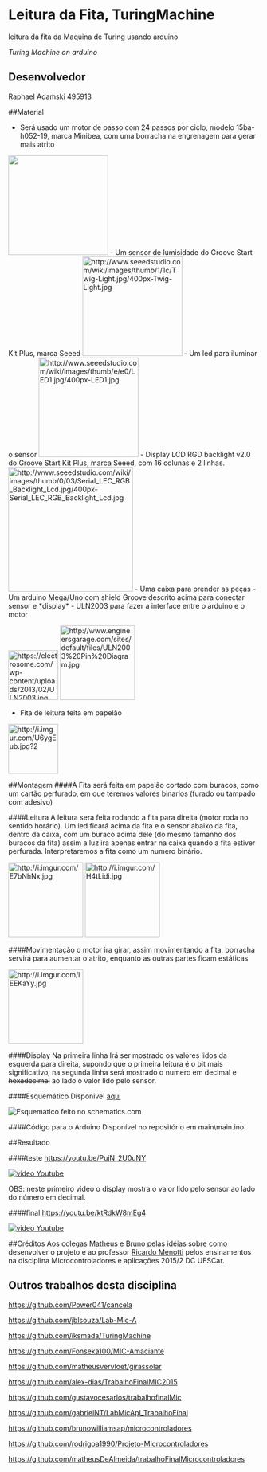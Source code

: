 # Leitura da Fita, TuringMachine
leitura da fita da Maquina de Turing usando arduino

*Turing Machine on arduino*


## Desenvolvedor
Raphael Adamski 495913

##Material
 - Será usado um motor de passo com 24 passos por ciclo, modelo 15ba-h052-19, marca Minibea, com uma borracha na engrenagem para gerar mais atrito
 
 <img src="https://raw.githubusercontent.com/iksmada/TuringMachine/master/images/1.jpg" width="200">
 - Um sensor de lumisidade do Groove Start Kit Plus, marca Seeed
 
 <img src="https://raw.githubusercontent.com/iksmada/TuringMachine/master/images/2.jpg" alt="http://www.seeedstudio.com/wiki/images/thumb/1/1c/Twig-Light.jpg/400px-Twig-Light.jpg" width="200">
 - Um led para iluminar o sensor
 
 <img src="https://raw.githubusercontent.com/iksmada/TuringMachine/master/images/3.jpg" alt="http://www.seeedstudio.com/wiki/images/thumb/e/e0/LED1.jpg/400px-LED1.jpg" width="200">
 - Display LCD RGD backlight v2.0 do Groove Start Kit Plus, marca Seeed, com 16 colunas e 2 linhas.

 <img src="https://raw.githubusercontent.com/iksmada/TuringMachine/master/images/4.jpg" alt="http://www.seeedstudio.com/wiki/images/thumb/0/03/Serial_LEC_RGB_Backlight_Lcd.jpg/400px-Serial_LEC_RGB_Backlight_Lcd.jpg" width="250">
 - Uma caixa para prender as peças
 - Um arduino Mega/Uno com shield Groove descrito acima para conectar sensor e *display*
 - ULN2003 para fazer a interface entre o arduino e o motor

 <img src="https://raw.githubusercontent.com/iksmada/TuringMachine/master/images/10.jpg" alt="https://electrosome.com/wp-content/uploads/2013/02/ULN2003.jpg" width="100"> <img src="https://raw.githubusercontent.com/iksmada/TuringMachine/master/images/11.jpg" alt="http://www.engineersgarage.com/sites/default/files/ULN2003%20Pin%20Diagram.jpg" width="150">
 - Fita de leitura feita em papelão
 
 <img src="https://raw.githubusercontent.com/iksmada/TuringMachine/master/images/5.jpg" alt="http://i.imgur.com/U6ygEub.jpg?2" height="100">

##Montagem
####A Fita
  será feita em papelão cortado com buracos, como um cartão perfurado, em que teremos valores binarios (furado ou tampado com adesivo)

####Leitura
  A leitura sera feita rodando a fita para direita (motor roda no sentido horário).
  Um led ficará acima da fita e o sensor abaixo da fita, dentro da caixa, com um buraco acima dele (do mesmo tamanho dos buracos da fita) assim a luz ira apenas entrar na caixa quando a fita estiver perfurada.
  Interpretaremos a fita como um numero binário.
  
  <img src="https://raw.githubusercontent.com/iksmada/TuringMachine/master/images/6.jpg" alt="http://i.imgur.com/E7bNhNx.jpg" height="150">
  <img src="https://raw.githubusercontent.com/iksmada/TuringMachine/master/images/7.jpg" alt="http://i.imgur.com/H4tLidi.jpg" height="150">

####Movimentação
  o motor ira girar, assim movimentando a fita, borracha servirá para aumentar o atrito, enquanto as outras partes ficam estáticas
  
  <img src="https://raw.githubusercontent.com/iksmada/TuringMachine/master/images/8.jpg" alt="http://i.imgur.com/lEEKaYy.jpg" height="150">

####Display
  Na primeira linha Irá ser mostrado os valores lidos da esquerda para direita, supondo que o primeira leitura é o bit mais significativo, na segunda linha será mostrado o numero em decimal e ~~hexadecimal~~ ao lado o valor lido pelo sensor.

####Esquemático
  Disponivel [aqui](http://schematics.com/project/turingmachine-24706/)
  
  ![Esquemático feito no schematics.com](https://raw.githubusercontent.com/iksmada/TuringMachine/master/images/9.png)

####Código para o Arduino
  Disponível no repositório em main\main.ino
   
##Resultado

####teste
https://youtu.be/PujN_2U0uNY

[![video Youtube](http://img.youtube.com/vi/PujN_2U0uNY/0.jpg)](https://youtu.be/PujN_2U0uNY)

OBS: neste primeiro video o display mostra o valor lido pelo sensor ao lado do número em decimal.

####final
https://youtu.be/ktRdkW8mEg4

[![video Youtube](http://img.youtube.com/vi/ktRdkW8mEg4/0.jpg)](https://youtu.be/ktRdkW8mEg4)


##Créditos
  Aos colegas [Matheus](https://github.com/matheusvervloet) e [Bruno](https://github.com/brunowilliamsap) pelas idéias sobre como desenvolver o projeto e ao professor [Ricardo Menotti](https://github.com/menotti) pelos ensinamentos na disciplina Microcontroladores e aplicações 2015/2 DC UFSCar.

## Outros trabalhos desta disciplina

https://github.com/Power041/cancela

https://github.com/jblsouza/Lab-Mic-A

https://github.com/iksmada/TuringMachine

https://github.com/Fonseka100/MIC-Amaciante

https://github.com/matheusvervloet/girassolar

https://github.com/alex-dias/TrabalhoFinalMIC2015

https://github.com/gustavocesarlos/trabalhofinalMic

https://github.com/gabrielNT/LabMicApl_TrabalhoFinal

https://github.com/brunowilliamsap/microcontroladores

https://github.com/rodrigoa1990/Projeto-Microcontroladores

https://github.com/matheusDeAlmeida/trabalhoFinalMicrocontroladores

